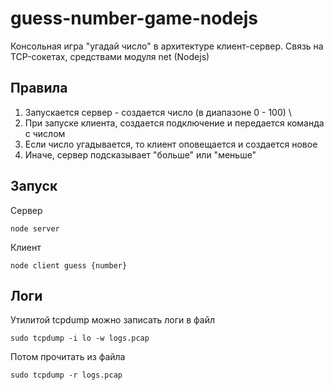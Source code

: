# guess-number-game-nodejs
Консольная игра "угадай число" в архитектуре клиент-сервер. Связь на TCP-сокетах, средствами модуля net (Nodejs)

## Правила
1. Запускается сервер - создается число (в диапазоне 0 - 100) \
2. При запуске клиента, создается подключение и передается команда с числом
3. Если число угадывается, то клиент оповещается и создается новое
4. Иначе, сервер подсказывает "больше" или "меньше"

## Запуск
Сервер
```
node server
```

Клиент
```
node client guess {number}
```

## Логи
Утилитой tcpdump можно записать логи в файл
```
sudo tcpdump -i lo -w logs.pcap
```
Потом прочитать из файла
```
sudo tcpdump -r logs.pcap
```
